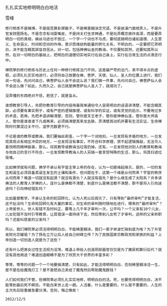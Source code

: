 扎扎实实地修明明白白地活

雪峰


    修行修炼不是赌博，不是摇签算卦掷骰子，不是稀里糊涂念咒语，不是装潢门面唬弄人，不是升官发财图扬名，不是念念有词耍嘴皮，不是闭关打坐求神通，不是玩弄概念故作高深，而是要弄明白一切的真相，蛛丝马迹也不放过，一个字一个词也不马虎，要彻底搞明白诸如道德、人生意义、生命涵义、时间和空间的作用，意识思维结构能量的转化关系，不明白的，一定要把它弄明白，决不能含糊其辞盲目信从，对一切，包括神佛仙圣的教诲，不仅要知其然，还要知其所以然，在对一切明白的基础上，把明白的道理切实地实行在自己身上，实行在日常生活的点滴言行中。

    禅院草的修行修炼与历史上任何一种修行修炼法门不同，这是最严苛的法门，来不得半点的虚假，必须扎扎实实地进行，必须将自己放置在佛、菩萨、天使、仙人、圣人的位置上进行，我们说一句话，先问问自己，佛菩萨仙人会不会这么说？我们做一件事，先问问自己，佛菩萨仙人会不会这么做？如此，久而久之，自己就是佛菩萨仙人圣人了，就成功了。

    没弄懂的东西绝对不信，若信了，就是盲从。

    谁想教育引导人，先把你教育引导的内容用最简单通俗令人容易明白的话语讲清楚，不能含糊其辞，必须要有事实例子，或有严密的逻辑推理，或有科学的实证，或有灵觉的启示，不要用过多的术语，若用，先把术语讲解清楚，否则，管你是天王老子，管你是神佛仙圣，管你是大师高人，管你是谁谁谁下凡或再来，必须搞清楚其来龙去脉，弄清楚其动机并要有生活实证，生命禅院时代蒙混过关不行，滥竽充数更不行。

    不论是谁的教导或教诲，我们要抽丝剥茧，一个字一个词地扣，一旦发现有矛盾的地方，一旦发现其观点有相互冲突的地方，一旦发现没有事实，不符合科学原理，禁不起逻辑推敲，无法令人喜悦明亮精神振奋，那么，将其教导或教诲当垃圾扔掉。还有，一旦发现他对别人的教育和教诲与他自己的言行不符合，一旦发现教导教诲人的人另搞一套享受特殊的生活，那么，将其扫进垃圾堆。

    比如佛学就有问题，佛学不承认有宇宙主宰上帝的存在，认为一切是缘起缘灭，是的，一切的发生和诞生必须具备其诞生发生的土壤和条件，但问题在于，这第一个缘是从何而来？宇宙的秩序从何而来？难道一切就没有起源？就没有源头？人就没有祖先？是什么缘生成了太阳系？许多讲佛法的人教育人学佛的人，连什么是佛都不清楚，到底什么是佛法都不清楚，那不是将人引向迷途吗？引向神经错乱吗？

    比如基督教学，不承认生命的轮回转化，认为人死以后寂灭了，只有等到“最终审判”才能复活，这不扯淡吗？生命轮回转化有大量的事实，对生命的审判随时随地在进行，哪来的“最终审判”？上帝爱世人，世人有错不及时纠正，要等上几千年才审判一次，公平吗？一个父亲有10个儿女，儿女犯错不及时引导教育，让其错误一直持续下去，然后等到儿女死了才审判，这样的父亲称职吗？还能叫慈爱的父亲吗？

    所以，我们禅院草必须活得明明白白，不能稀里糊涂，我们一辈子奔波忙碌到底为啥？为了升官发财光宗耀祖？为了扬名立万让后人给自己树碑立传？为了民族国家宗教政党和家族的利益？上帝创造一切创造人就是为了这些？

    还有什么把男女过性生活视为淫荡，难道上帝给人创造阴部器官仅仅是为了撒尿和繁衍后代？就没有其他用途？难道创造眼睛不是为了欣赏大千世界的丰富多彩？

    等等，等等的问题一个一个地要搞清楚，只有如此，才能活得明明白白，否则稀里糊涂活一生，是不是在给魔鬼打工？是不是把自己卖给了魔鬼然后帮助魔鬼数钱？

    人们如何我们不管，但禅院草必须扎扎实实地修，明明白白的活。死，也要死得明明白白，决不能等到最后死不瞑目。不能白来世上走一趟。人活着，什么是重要的，什么是不重要的，人生的主次先后轻重缓急要分清。否则，悔之晚矣！

    2012/12/5



